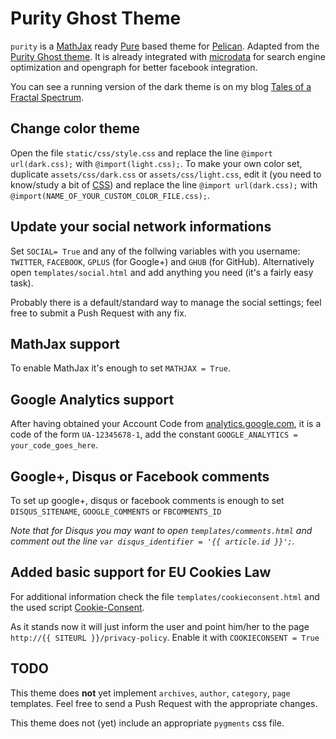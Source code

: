 # Purity Ghost Theme

`purity` is a  [MathJax](http://www.mathjax.org) ready [Pure](http://purecss.io) based theme for [Pelican](http://blog.getpelican.com/). Adapted from the [Purity Ghost theme](https://github.com/mseri/purity).
It is already integrated with [microdata](https://support.google.com/webmasters/answer/176035?hl=en) for search engine optimization and opengraph for better facebook integration.

You can see a running version of the dark theme is on my blog [Tales of a Fractal Spectrum](http://www.mseri.me).

## Change color theme
Open the file `static/css/style.css` and replace the line `@import url(dark.css);` with `@import(light.css);`.
To make your own color set, duplicate `assets/css/dark.css` or `assets/css/light.css`, edit it (you need to know/study a bit of [CSS](http://www.w3schools.com/cssref/pr_text_color.asp)) and replace the line `@import url(dark.css);` with `@import(NAME_OF_YOUR_CUSTOM_COLOR_FILE.css);`.

## Update your social network informations
Set `SOCIAL= True` and any of the follwing variables with you username: `TWITTER`, `FACEBOOK`, `GPLUS` (for Google+) and `GHUB` (for GitHub).
Alternatively open `templates/social.html` and add anything you need (it's a fairly easy task).

Probably there is a default/standard way to manage the social settings; feel free to submit a Push Request with any fix.

## MathJax support
To enable MathJax it's enough to set `MATHJAX = True`.

## Google Analytics support
After having obtained your Account Code from [analytics.google.com](http://analytics.google.com), it is a code of the form `UA-12345678-1`, add the constant `GOOGLE_ANALYTICS = your_code_goes_here`.

## Google+, Disqus or Facebook comments
To set up google+, disqus or facebook comments is enough to set `DISQUS_SITENAME`, `GOOGLE_COMMENTS` or `FBCOMMENTS_ID`

_Note that for Disqus you may want to open `templates/comments.html` and comment out the line `var disqus_identifier = '{{ article.id }}';`._

## Added basic support for EU Cookies Law
For additional information check the file `templates/cookieconsent.html` and the used script [Cookie-Consent](https://silktide.com/tools/cookie-consent/).

As it stands now it will just inform the user and point him/her to the page `http://{{ SITEURL }}/privacy-policy`. Enable it with `COOKIECONSENT = True`

## TODO
This theme does **not** yet implement `archives`, `author`, `category`, `page` templates. Feel free to send a Push Request with the appropriate changes.

This theme does not (yet) include an appropriate `pygments` css file.

